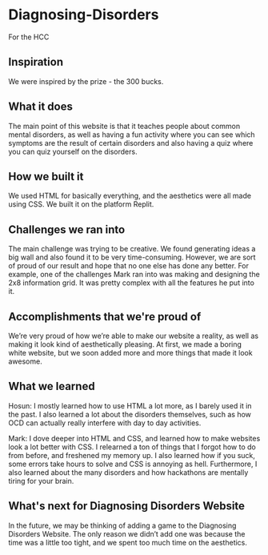 # Diagnosing-Disorders
For the HCC



## Inspiration
We were inspired by the prize - the 300 bucks.


## What it does
The main point of this website is that it teaches people about common mental disorders, as well as having a fun activity where you can see which symptoms are the result of certain disorders and also having a quiz where you can quiz yourself on the disorders.

## How we built it
We used HTML for basically everything, and the aesthetics were all made using CSS. We built it on the platform Replit.

## Challenges we ran into
The main challenge was trying to be creative. We found generating ideas a big wall and also found it to be very time-consuming. However, we are sort of proud of our result and hope that no one else has done any better. For example, one of the challenges Mark ran into was making and designing the 2x8 information grid. It was pretty complex with all the features he put into it. 

## Accomplishments that we're proud of
We’re very proud of how we’re able to make our website a reality, as well as making it look kind of aesthetically pleasing. At first, we made a boring white website, but we soon added more and more things that made it look awesome.

## What we learned
Hosun: I mostly learned how to use HTML a lot more, as I barely used it in the past. I also learned a lot about the disorders themselves, such as how OCD can actually really interfere with day to day activities.

Mark: I dove deeper into HTML and CSS, and learned how to make websites look a lot better with CSS. I relearned a ton of things that I forgot how to do from before, and freshened my memory up. I also learned how if you suck, some errors take hours to solve and CSS is annoying as hell. Furthermore, I also learned about the many disorders and how hackathons are mentally tiring for your brain.

## What's next for Diagnosing Disorders Website
In the future, we may be thinking of adding a game to the Diagnosing Disorders Website. The only reason we didn’t add one was because the time was a little too tight, and we spent too much time on the aesthetics. 
